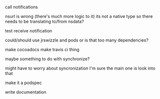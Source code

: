 call notifications

nsurl is wrong (there's much more logic to it)
  its not a native type so there needs to be translating to/from nsdata?


test receive notification


could/should use jrswizzle and pods or is that too many dependencies?

make cocoadocs
make travis ci thing


maybe something to do with synchronize?

might have to worry about syncronization
 I'm sure the main one is
look into that

make it a podspec

write documentation
